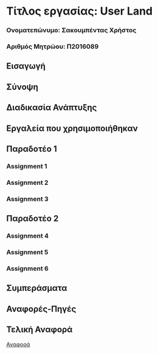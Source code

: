 # Τίτλος εργασίας: User Land

### Ονοματεπώνυμο: Σακουμπέντας Χρήστος
### Αριθμός Μητρώου: Π2016089

## Εισαγωγή

## Σύνοψη

## Διαδικασία Ανάπτυξης

## Εργαλεία που χρησιμοποιήθηκαν

## Παραδοτέο 1

### Assignment 1

### Assignment 2

### Assignment 3

## Παραδοτέο 2

### Assignment 4

### Assignment 5

### Assignment 6

## Συμπεράσματα

## Αναφορές-Πηγές

## Τελική Αναφορά

<a href="https://csakou.github.io/HCI_REPORT/" target="_blank">Αναφορά</a>
